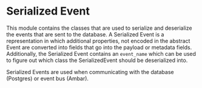# Serialized Event

This module contains the classes that are used to serialize and deserialize the events that are sent to the database.
A Serialized Event is a representation in which additional properties, not encoded in the abstract Event
are converted into fields that go into the payload or metadata fields. Additionally, the Serialized Event
contains an `event_name` which can be used to figure out which class the SerializedEvent should be deserialized into.

Serialized Events are used when communicating with the database (Postgres) or event bus (Ambar).